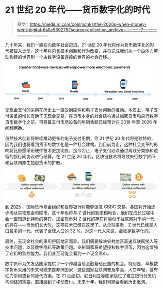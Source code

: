 # 21 世纪 20 年代——货币数字化的时代

> 原文：<https://medium.com/coinmonks/the-2020s-when-money-went-digital-6a0c55927ff?source=collection_archive---------7----------------------->

几十年来，我们一直在向数字社会迈进，21 世纪 20 年代将作为货币数字化的时代被载入史册。这十年将包含技术创新和行为改变，并将完成我们从一个由体力劳动构建的世界到一个由数字设备连接的世界的社会迁移。

![](img/6f46cd117999b1df1d8eeda8c664f36c.png)

无现金支付的采用在历史上一直受到硬件和电子支付创新的推动。本质上，电子支付设备的增长有助于无现金交易。在货币本身的社会结构通过加密货币和央行数字货币数字化之前，可穿戴支付市场设备的年销售额已经预计在 2018 年至 2026 年间翻两番。

虽然技术创新将继续推动更多的电子支付用例，但 21 世纪 20 年代将是独特的，因为我们也将看到货币的数字化是一种社会建构。到目前为止，这种社会变革的影响将比自愿采用硬件技术更加明显。迄今为止，电子支付必须通过离线分类账和遗留的银行间协议进行结算。在 21 世纪 20 年代，区块链技术将导致央行数字货币和互联网原生加密货币的扩散。

![](img/af0f267a61f16d1fb1caa07d5d73585c.png)

到 [2025](https://www.fsb.org/2020/10/regulation-supervision-and-oversight-of-global-stablecoin-arrangements/) ，国际货币基金组织和世界银行将能够促进 CBDC 交易，各国将开始逐步淘汰实物现金和硬币。这十年也将与 Z 世代的到来相吻合，他们在成长过程中会一直知道比特币的存在。加密货币对 Z 世代的存在将类似于互联网对千禧一代的存在——当他们长大时，这项技术已经在这里了。从全球来看，Z 世代已经是人口最多的一代，代表了全球人口的 32 %。对这一代人来说，金钱是数字化的。

最终，无现金社会的采用将因地区而异。我们需要解决农村地区高速互联网接入等技术问题，以及数字隐私等政策问题。专制国家将希望授权数字货币，因为这增强了它们的监控能力。我们甚至可能会看到一个现金黑市。

数字货币为欠发达国家提供了一个跨越当前金融基础设施的机会。特别是，草根数字货币采用的未来可能来自非洲国家，这些国家互联网普及率高，人口年轻，最有动力采用更新的替代方案。在 21 世纪初，尼日利亚等国家绕过了建立银行分支机构网络的需要，直接跳到了移动支付。未来十年，我们可能会看到历史重演。